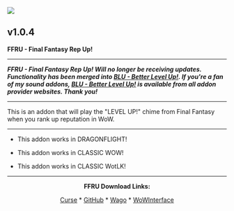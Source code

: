 [![](https://img.shields.io/static/v1?label=Donate&message=CashApp&color=brightgreen)](https://bit.ly/3fyxxSU)

v1.0.4
------------------------------

**FFRU - Final Fantasy Rep Up!**

------------------------------

***FFRU - Final Fantasy Rep Up! Will no longer be receiving updates. Functionality has been merged into [BLU - Better Level Up!](https://www.curseforge.com/wow/addons/blu-better-level-up "This link takes you to the Curseforge.com website, you may download it here and help support the developers."). If you're a fan of my sound addons, [BLU - Better Level Up!](https://www.curseforge.com/wow/addons/blu-better-level-up "This link takes you to the Curseforge.com website, you may download it here and help support the developers.") is available from all addon provider websites. Thank you!***

------------------------------

This is an addon that will play the "LEVEL UP!" chime from Final Fantasy when you rank up reputation in WoW.

------------------------------

- This addon works in DRAGONFLIGHT!

- This addon works in CLASSIC WOW!

- This addon works in CLASSIC WotLK!

------------------------------
<div align="center">

**FFRU Download Links:**

[Curse](https://www.curseforge.com/wow/addons/ffru-final-fantasy-rep-up "This link takes you to the Curseforge.com website, you may download it here and help support the developers.") * [GitHub](https://github.com/donniedice/FFRU "This link takes you to the GitHub.com website, you may download it here.") * [Wago](https://addons.wago.io/addons/ffru "This link takes you to the Wago.io website, you may download it here and help support the developers.") * [WoWInterface](https://www.wowinterface.com/downloads/info26323-FFRU-FinalFantasyRepUp.html "This link takes you to the WoWInterface.com website, you may download it here.")

</div>
